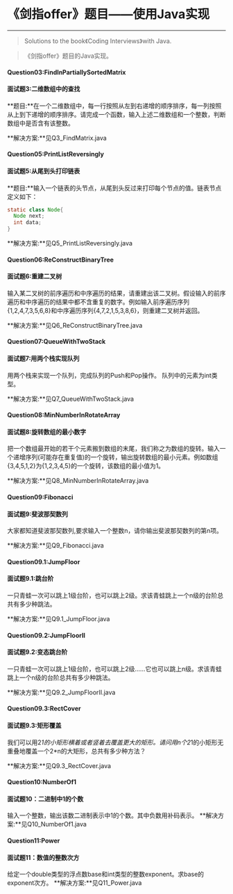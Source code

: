 # 《剑指offer》题目——使用Java实现
***
> Solutions to the book《Coding Interviews》with Java.

>《剑指offer》题目的Java实现。

#### Question03:FindInPartiallySortedMatrix
#### 面试题3:二维数组中的查找
**题目:**在一个二维数组中，每一行按照从左到右递增的顺序排序，每一列按照从上到下递增的顺序排序。请完成一个函数，输入上述二维数组和一个整数，判断数组中是否含有该整数。

**解决方案:**见Q3_FindMatrix.java

#### Question05:PrintListReversingly
#### 面试题5:从尾到头打印链表
**题目:**输入一个链表的头节点，从尾到头反过来打印每个节点的值。链表节点定义如下：

```java
static class Node{
  Node next;
  int data;
}
```
**解决方案:**见Q5_PrintListReversingly.java

#### Question06:ReConstructBinaryTree
#### 面试题6:重建二叉树
输入某二叉树的前序遍历和中序遍历的结果，请重建出该二叉树。假设输入的前序遍历和中序遍历的结果中都不含重复的数字。例如输入前序遍历序列{1,2,4,7,3,5,6,8}和中序遍历序列{4,7,2,1,5,3,8,6}，则重建二叉树并返回。

**解决方案:**见Q6_ReConstructBinaryTree.java

#### Question07:QueueWithTwoStack
#### 面试题7:用两个栈实现队列
用两个栈来实现一个队列，完成队列的Push和Pop操作。 队列中的元素为int类型。

**解决方案:**见Q7_QueueWithTwoStack.java

#### Question08:MinNumberInRotateArray
#### 面试题8:旋转数组的最小数字
把一个数组最开始的若干个元素搬到数组的末尾，我们称之为数组的旋转。输入一个递增序列(可能存在重复值)的一个旋转，输出旋转数组的最小元素。例如数组{3,4,5,1,2}为{1,2,3,4,5}的一个旋转，该数组的最小值为1。

**解决方案:**见Q8_MinNumberInRotateArray.java

#### Question09:Fibonacci
#### 面试题9:斐波那契数列
大家都知道斐波那契数列,要求输入一个整数n，请你输出斐波那契数列的第n项。

**解决方案:**见Q9_Fibonacci.java

#### Question09.1:JumpFloor
#### 面试题9.1:跳台阶
一只青蛙一次可以跳上1级台阶，也可以跳上2级。求该青蛙跳上一个n级的台阶总共有多少种跳法。

**解决方案:**见Q9.1_JumpFloor.java

#### Question09.2:JumpFloorII
#### 面试题9.2:变态跳台阶
一只青蛙一次可以跳上1级台阶，也可以跳上2级……它也可以跳上n级。求该青蛙跳上一个n级的台阶总共有多少种跳法。

**解决方案:**见Q9.2_JumpFloorII.java

#### Question09.3:RectCover
#### 面试题9.3:矩形覆盖
我们可以用2*1的小矩形横着或者竖着去覆盖更大的矩形。请问用n个2*1的小矩形无重叠地覆盖一个2*n的大矩形，总共有多少种方法？

**解决方案:**见Q9.3_RectCover.java

#### Question10:NumberOf1
#### 面试题10：二进制中1的个数
输入一个整数，输出该数二进制表示中1的个数。其中负数用补码表示。
**解决方案:**见Q10_NumberOf1.java

#### Question11:Power
#### 面试题11：数值的整数次方
给定一个double类型的浮点数base和int类型的整数exponent。求base的exponent次方。
**解决方案:**见Q11_Power.java
